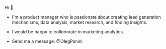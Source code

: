 Hi 👋

- I'm a product manager who is passionate about creating lead generation mechanisms, data analysis, market research, and finding insights.

- I would be happy to colloborate in marketing analytics.

- Send me a message: @OlegPanini

